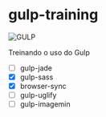 # gulp-training

![GULP](http://www.codeproject.com/KB/HTML/865943/gulp.png)

Treinando o uso do Gulp

- [ ] gulp-jade
- [x] gulp-sass
- [x] browser-sync
- [ ] gulp-uglify
- [ ] gulp-imagemin